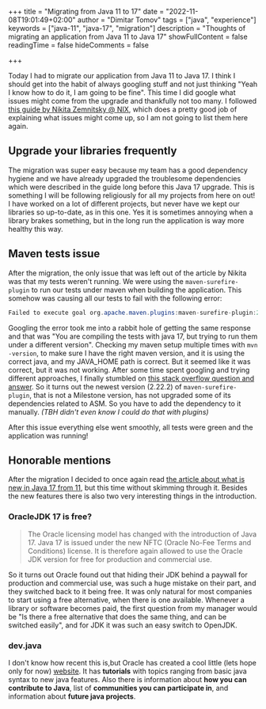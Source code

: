 +++
title = "Migrating from Java 11 to 17"
date = "2022-11-08T19:01:49+02:00"
author = "Dimitar Tomov"
tags = ["java", "experience"]
keywords = ["java-11", "java-17", "migration"]
description = "Thoughts of migrating an application from Java 11 to Java 17"
showFullContent = false
readingTime = false
hideComments = false

+++

Today I had to migrate our application from Java 11 to Java 17. I think I should get into the habit of always googling stuff and not just thinking "Yeah I know how to do it, I am going to be fine". This time I did google what issues might come from the upgrade and thankfully not too many. I followed [this guide by Nikita Zemnitsky @ NIX](https://dev.to/nix/migrating-a-project-from-java-11-to-java-17-a-step-by-step-guide-for-developers-42n), which does a pretty good job of explaining what issues might come up, so I am not going to list them here again.

## Upgrade your libraries frequently
The migration was super easy because my team has a good dependency hygiene and we have already upgraded the troublesome dependencies which were described in the guide long before this Java 17 upgrade. This is something I will be following religiously for all my projects from here on out! I have worked on a lot of different projects, but never have we kept our libraries so up-to-date, as in this one. Yes it is sometimes annoying when a library brakes something, but in the long run the application is way more healthy this way.

## Maven tests issue
After the migration, the only issue that was left out of the article by Nikita was that my tests weren't running. We were using the `maven-surefire-plugin` to run our tests under maven when building the application. This somehow was causing all our tests to fail with the following error:

```java
Failed to execute goal org.apache.maven.plugins:maven-surefire-plugin:2.22.2:test (default-test) on project Idlearn: Execution default-test of goal org.apache.maven.plugins:maven-surefire-plugin:2.22.2:test failed: Unsupported class file major version 61 -> [Help 1]
```
Googling the error took me into a rabbit hole of getting the same response and that was "You are compiling the tests with java 17, but trying to run them under a different version". Checking my maven setup multiple times with `mvn -version`, to make sure I have the right maven version, and it is using the correct java, and my JAVA_HOME path is correct. But it seemed like it was correct, but it was not working. After some time spent googling and trying different approaches, I finally stumbled on [this stack overflow question and answer](https://stackoverflow.com/questions/71496063/maven-surefire-test-failed-unsupported-class-file-major-version-61). So it turns out the newest version (2.22.2) of `maven-surefire-plugin`, that is not a Milestone version, has not upgraded some of its dependencies related to ASM. So you have to add the dependency to it manually. *(TBH didn't even know I could do that with plugins)*

After this issue everything else went smoothly, all tests were green and the application was running!

## Honorable mentions

After the migration I decided to once again read [the article about what is new in Java 17 from 11](https://mydeveloperplanet.com/2021/09/28/whats-new-between-java-11-and-java-17/), but this time without skimming through it. Besides the new features there is also two very interesting things in the introduction.

### OracleJDK 17 is free?
> The Oracle licensing model has changed with the introduction of Java 17. Java 17 is issued under the new NFTC (Oracle No-Fee Terms and Conditions) license. It is therefore again allowed to use the Oracle JDK version for free for production and commercial use. 

So it turns out Oracle found out that hiding their JDK behind a paywall for production and commercial use, was such a huge mistake on their part, and they switched back to it being free. 
It was only natural for most companies to start using a free alternative, when there is one available. Whenever a library or software becomes paid, the first question from my manager would be "Is there a free alternative that does the same thing, and can be switched easily", and for JDK it was such an easy switch to OpenJDK.

### dev.java
I don't know how recent this is,but Oracle has created a cool little (lets hope only for now) [website](https://dev.java/). It has **tutorials** with topics ranging from basic java syntax to new java features. Also there is information about **how you can contribute to Java**, list of **communities you can participate in**, and information about **future java projects**.